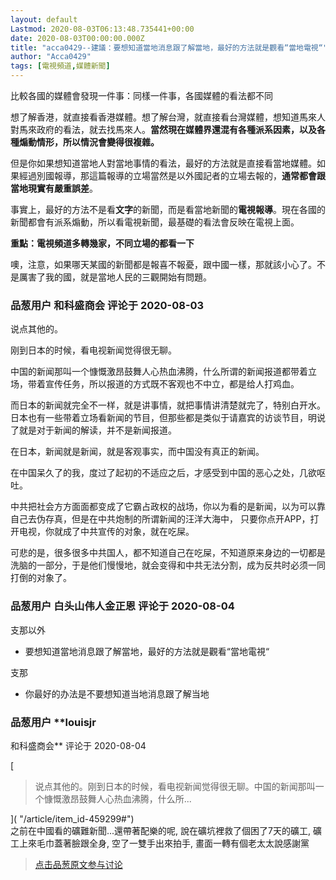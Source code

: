 ```yaml
---
layout: default
Lastmod: 2020-08-03T06:13:48.735441+00:00
date: 2020-08-03T00:00:00.000Z
title: "acca0429--建議：要想知道當地消息跟了解當地，最好的方法就是觀看“當地電視“"
author: "Acca0429"
tags: [電視頻道,媒體新聞]
---
```


比較各國的媒體會發現一件事：同樣一件事，各國媒體的看法都不同  
  
想了解香港，就直接看香港媒體。想了解台灣，就直接看台灣媒體，想知道馬來人對馬來政府的看法，就去找馬來人。**當然現在媒體界還混有各種派系因素，以及各種煽動情形，所以情況會變得很複雜。**  
  
但是你如果想知道當地人對當地事情的看法，最好的方法就是直接看當地媒體。如果經過別國報導，那這篇報導的立場當然是以外國記者的立場去報的，**通常都會跟當地現實有嚴重誤差**。  
  
事實上，最好的方法不是看**文字**的新聞，而是看當地新聞的**電視報導**。現在各國的新聞都會有派系煽動，所以看電視新聞，最基礎的看法會反映在電視上面。  
  
**重點：電視頻道多轉幾家，不同立場的都看一下**  
  
噢，注意，如果哪天某國的新聞都是報喜不報憂，跟中國一樣，那就該小心了。不是厲害了我的國，就是當地人民的三觀開始有問題。

            
### 品葱用户 **和科盛商会** 评论于 2020-08-03
        
说点其他的。  
  
刚到日本的时候，看电视新闻觉得很无聊。  
  
中国的新闻那叫一个慷慨激昂鼓舞人心热血沸腾，什么所谓的新闻报道都带着立场，带着宣传任务，所以报道的方式既不客观也不中立，都是给人打鸡血。  
  
而日本的新闻就完全不一样，就是讲事情，就把事情讲清楚就完了，特别白开水。日本也有一些带着立场看新闻的节目，但那些都是类似于请嘉宾的访谈节目，明说了就是对于新闻的解读，并不是新闻报道。  
  
在日本，新闻就是新闻，就是客观事实，而中国没有真正的新闻。  
  
在中国呆久了的我，度过了起初的不适应之后，才感受到中国的恶心之处，几欲呕吐。  
  
中共把社会方方面面都变成了它霸占政权的战场，你以为看的是新闻，以为可以靠自己去伪存真，但是在中共炮制的所谓新闻的汪洋大海中， 只要你点开APP，打开电视，你就成了中共宣传的对象，就在吃屎。  
  
可悲的是，很多很多中共国人，都不知道自己在吃屎，不知道原来身边的一切都是洗脑的一部分，于是他们慢慢地，就会变得和中共无法分割，成为反共时必须一同打倒的对象了。
        


            
### 品葱用户 **白头山伟人金正恩** 评论于 2020-08-04
        
支那以外  

*   要想知道當地消息跟了解當地，最好的方法就是觀看“當地電視“

  
支那  

*   你最好的办法是不要想知道当地消息跟了解当地
        


            
### 品葱用户 **louisjr 
和科盛商会** 评论于 2020-08-04
        
[

> 说点其他的。刚到日本的时候，看电视新闻觉得很无聊。中国的新闻那叫一个慷慨激昂鼓舞人心热血沸腾，什么所...

]( "/article/item_id-459299#")  
之前在中國看的礦難新聞...還帶著配樂的呢, 說在礦坑裡救了個困了7天的礦工, 礦工上來毛巾蓋著臉跟全身, 空了一雙手出來拍手, 畫面一轉有個老太太說感謝黨
        






> [点击品葱原文参与讨论](https://pincong.rocks/article/22441)

